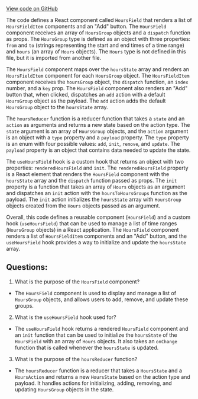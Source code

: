 [View code on GitHub](https://github.com/technologiestiftung/kulturdaten-frontend/blob/master/components/HoursField/index.tsx)

The code defines a React component called `HoursField` that renders a list of `HoursFieldItem` components and an "Add" button. The `HoursField` component receives an array of `HoursGroup` objects and a `dispatch` function as props. The `HoursGroup` type is defined as an object with three properties: `from` and `to` (strings representing the start and end times of a time range) and `hours` (an array of `Hours` objects). The `Hours` type is not defined in this file, but it is imported from another file. 

The `HoursField` component maps over the `hoursState` array and renders an `HoursFieldItem` component for each `HoursGroup` object. The `HoursFieldItem` component receives the `hoursGroup` object, the `dispatch` function, an `index` number, and a `key` prop. The `HoursField` component also renders an "Add" button that, when clicked, dispatches an `add` action with a default `HoursGroup` object as the payload. The `add` action adds the default `HoursGroup` object to the `hoursState` array. 

The `hoursReducer` function is a reducer function that takes a `state` and an `action` as arguments and returns a new state based on the action type. The `state` argument is an array of `HoursGroup` objects, and the `action` argument is an object with a `type` property and a `payload` property. The `type` property is an enum with four possible values: `add`, `init`, `remove`, and `update`. The `payload` property is an object that contains data needed to update the state. 

The `useHoursField` hook is a custom hook that returns an object with two properties: `renderedHoursField` and `init`. The `renderedHoursField` property is a React element that renders the `HoursField` component with the `hoursState` array and the `dispatch` function passed as props. The `init` property is a function that takes an array of `Hours` objects as an argument and dispatches an `init` action with the `hoursToHoursGroups` function as the payload. The `init` action initializes the `hoursState` array with `HoursGroup` objects created from the `Hours` objects passed as an argument. 

Overall, this code defines a reusable component (`HoursField`) and a custom hook (`useHoursField`) that can be used to manage a list of time ranges (`HoursGroup` objects) in a React application. The `HoursField` component renders a list of `HoursFieldItem` components and an "Add" button, and the `useHoursField` hook provides a way to initialize and update the `hoursState` array.
## Questions: 
 1. What is the purpose of the `HoursField` component?
- The `HoursField` component is used to display and manage a list of `HoursGroup` objects, and allows users to add, remove, and update these groups.

2. What is the `useHoursField` hook used for?
- The `useHoursField` hook returns a rendered `HoursField` component and an `init` function that can be used to initialize the `hoursState` of the `HoursField` with an array of `Hours` objects. It also takes an `onChange` function that is called whenever the `hoursState` is updated.

3. What is the purpose of the `hoursReducer` function?
- The `hoursReducer` function is a reducer that takes a `HoursState` and a `HoursAction` and returns a new `HoursState` based on the action type and payload. It handles actions for initializing, adding, removing, and updating `HoursGroup` objects in the state.